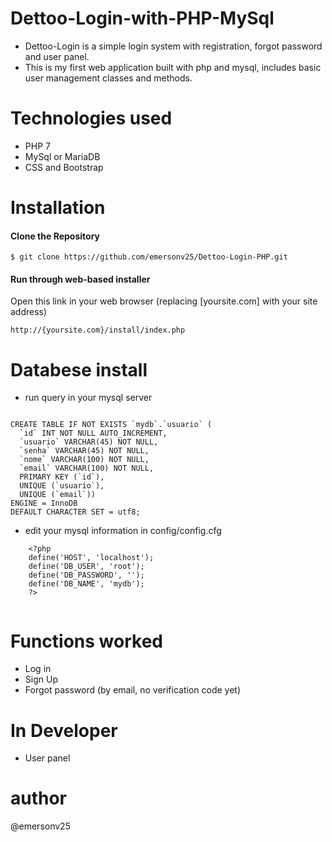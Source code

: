 # Dettoo-Login-with-PHP-MySql
* Dettoo-Login is a simple login system with registration, forgot password and user panel.
* This is my first web application built with php and mysql, includes basic user management classes and methods.


# Technologies used
* PHP 7
* MySql or MariaDB
* CSS and Bootstrap

# Installation

#### Clone the Repository
	$ git clone https://github.com/emersonv25/Dettoo-Login-PHP.git

#### Run through web-based installer
Open this link in your web browser (replacing [yoursite.com] with your site address)

    http://{yoursite.com}/install/index.php


# Databese install
* run query in your mysql server
```

CREATE TABLE IF NOT EXISTS `mydb`.`usuario` (
  `id` INT NOT NULL AUTO_INCREMENT,
  `usuario` VARCHAR(45) NOT NULL,
  `senha` VARCHAR(45) NOT NULL,
  `nome` VARCHAR(100) NOT NULL,
  `email` VARCHAR(100) NOT NULL,
  PRIMARY KEY (`id`),
  UNIQUE (`usuario`),
  UNIQUE (`email`))
ENGINE = InnoDB
DEFAULT CHARACTER SET = utf8;
```
* edit your mysql information in config/config.cfg
```
    <?php
    define('HOST', 'localhost');
    define('DB_USER', 'root');
    define('DB_PASSWORD', '');
    define('DB_NAME', 'mydb');
    ?>
  
```

# Functions worked

* Log in
* Sign Up
* Forgot password (by email, no verification code yet)

# In Developer
* User panel

# author
@emersonv25
 
